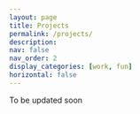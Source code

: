 ```yaml
---
layout: page
title: Projects
permalink: /projects/
description: 
nav: false
nav_order: 2
display_categories: [work, fun]
horizontal: false
---
```


To be updated soon